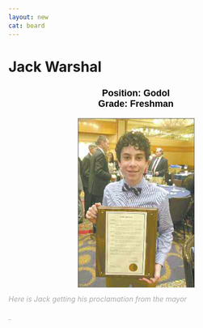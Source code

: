 ```yaml
---
layout: new
cat: board
---
```


<style>

h2 {
font-size: 18px;
color: Black;
font-family: Arial;
text-align: center;
}

  .caption {
    color: #ABABAB;
    font-style: italic;
    align: center;
    font-size: 1em;
    margin: 0px;
  }
</style>


# Jack Warshal
<h2> Position: Godol <br>
Grade: Freshman </h2>
<div class="maintext">
</div>
<div class="caption">
<img style="margin:auto; display:block;" src="JackDay.png">
<p>Here is Jack getting his proclamation from the mayor</p>
</div><br>
<p style="font-size:0.08em">Little Bitch</p>
